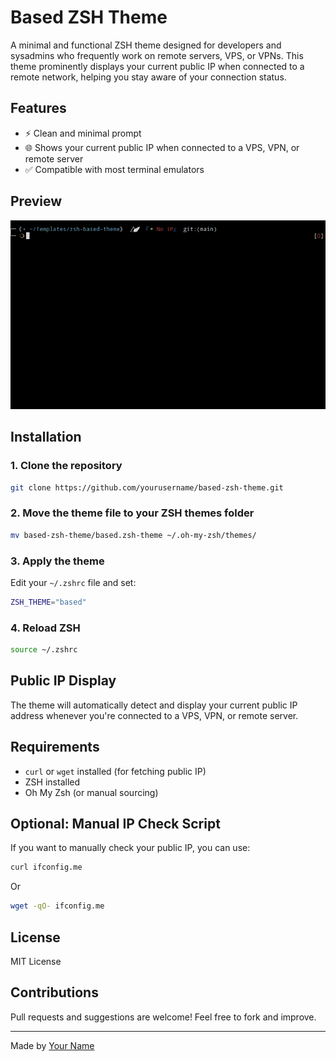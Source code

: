 # Based ZSH Theme

A minimal and functional ZSH theme designed for developers and sysadmins who frequently work on remote servers, VPS, or VPNs. This theme prominently displays your current public IP when connected to a remote network, helping you stay aware of your connection status.

## Features

* ⚡ Clean and minimal prompt
* 🌐 Shows your current public IP when connected to a VPS, VPN, or remote server
* ✅ Compatible with most terminal emulators

## Preview

![Theme Preview](./image1.png)

## Installation

### 1. Clone the repository

```bash
git clone https://github.com/yourusername/based-zsh-theme.git
```

### 2. Move the theme file to your ZSH themes folder

```bash
mv based-zsh-theme/based.zsh-theme ~/.oh-my-zsh/themes/
```

### 3. Apply the theme

Edit your `~/.zshrc` file and set:

```bash
ZSH_THEME="based"
```

### 4. Reload ZSH

```bash
source ~/.zshrc
```

## Public IP Display

The theme will automatically detect and display your current public IP address whenever you're connected to a VPS, VPN, or remote server.

## Requirements

* `curl` or `wget` installed (for fetching public IP)
* ZSH installed
* Oh My Zsh (or manual sourcing)

## Optional: Manual IP Check Script

If you want to manually check your public IP, you can use:

```bash
curl ifconfig.me
```

Or

```bash
wget -qO- ifconfig.me
```

## License

MIT License

## Contributions

Pull requests and suggestions are welcome! Feel free to fork and improve.

---

Made by [Your Name](https://github.com/yourusername)

